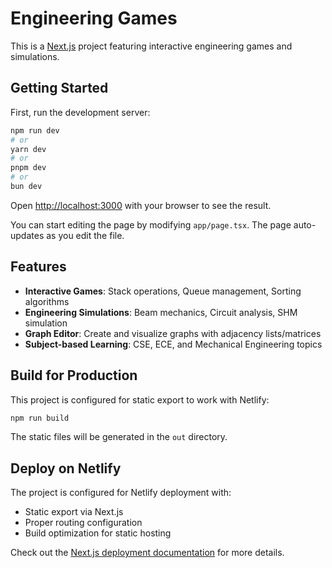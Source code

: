 # Engineering Games

This is a [Next.js](https://nextjs.org) project featuring interactive engineering games and simulations.

## Getting Started

First, run the development server:

```bash
npm run dev
# or
yarn dev
# or
pnpm dev
# or
bun dev
```

Open [http://localhost:3000](http://localhost:3000) with your browser to see the result.

You can start editing the page by modifying `app/page.tsx`. The page auto-updates as you edit the file.

## Features

- **Interactive Games**: Stack operations, Queue management, Sorting algorithms
- **Engineering Simulations**: Beam mechanics, Circuit analysis, SHM simulation
- **Graph Editor**: Create and visualize graphs with adjacency lists/matrices
- **Subject-based Learning**: CSE, ECE, and Mechanical Engineering topics

## Build for Production

This project is configured for static export to work with Netlify:

```bash
npm run build
```

The static files will be generated in the `out` directory.

## Deploy on Netlify

The project is configured for Netlify deployment with:
- Static export via Next.js
- Proper routing configuration
- Build optimization for static hosting

Check out the [Next.js deployment documentation](https://nextjs.org/docs/app/building-your-application/deploying) for more details.
